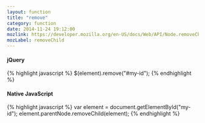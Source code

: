 ```yaml
---
layout: function
title: "remove"
category: function
date: 2014-11-24 19:12:00
mozlink: https://developer.mozilla.org/en-US/docs/Web/API/Node.removeChild
mozLabel: removeChild
---
```


#### jQuery
{% highlight javascript %}
$(element).remove("#my-id");
{% endhighlight %}

#### Native JavaScript
{% highlight javascript %}
var element = document.getElementById("my-id");
element.parentNode.removeChild(element);
{% endhighlight %}
